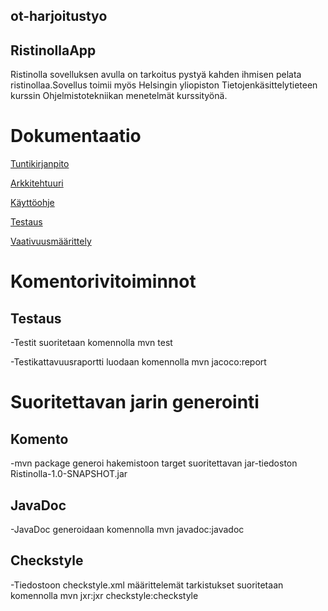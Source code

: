 ## ot-harjoitustyo

## RistinollaApp
Ristinolla sovelluksen avulla on tarkoitus pystyä kahden ihmisen pelata ristinollaa.Sovellus toimii myös Helsingin yliopiston Tietojenkäsittelytieteen kurssin Ohjelmistotekniikan menetelmät kurssityönä.
# Dokumentaatio

[Tuntikirjanpito](https://github.com/Tiiawss/ot-harjoitustyo/blob/main/dokumentaatio/tuntikirjanpito.md)

[Arkkitehtuuri](https://github.com/Tiiawss/ot-harjoitustyo/blob/main/dokumentaatio/arkkitehtuuri.md)

[Käyttöohje](https://github.com/Tiiawss/ot-harjoitustyo/blob/main/dokumentaatio/kayttoohje.md)

[Testaus](https://github.com/Tiiawss/ot-harjoitustyo/blob/main/dokumentaatio/testaus.md)

[Vaativuusmäärittely](https://github.com/Tiiawss/ot-harjoitustyo/blob/main/dokumentaatio/vaativuusmaarittely.md)

# Komentorivitoiminnot
 ## Testaus
-Testit suoritetaan komennolla mvn test


-Testikattavuusraportti luodaan komennolla mvn jacoco:report


# Suoritettavan jarin generointi
## Komento

-mvn package generoi hakemistoon target suoritettavan jar-tiedoston Ristinolla-1.0-SNAPSHOT.jar

## JavaDoc
-JavaDoc generoidaan komennolla mvn javadoc:javadoc


## Checkstyle
-Tiedostoon checkstyle.xml määrittelemät tarkistukset suoritetaan komennolla mvn jxr:jxr checkstyle:checkstyle
